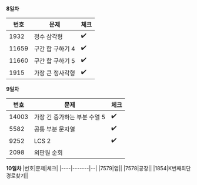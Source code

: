 __8일차__

|번호|문제|체크|
|----|-------|--|
|1932|정수 삼각형|:heavy_check_mark:|
|11659|구간 합 구하기 4|:heavy_check_mark:|
|11660|구간 합 구하기 5|:heavy_check_mark:|
|1915|가장 큰 정사각형|:heavy_check_mark:|

__9일차__

|번호|문제|체크|
|----|-------|--|
|14003|가장 긴 증가하는 부분 수열 5|:heavy_check_mark:|
|5582|공통 부분 문자열|:heavy_check_mark:|    
|9252|LCS 2|:heavy_check_mark:|
|2098|외판원 순회||

__10일차__
|번호|문제|체크|
|----|-------|--|
|7579|앱||
|7578|공장||
|1854|K번째최단경로찾기||